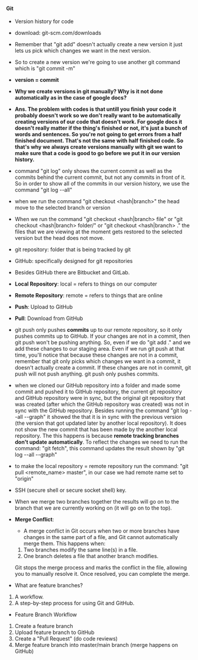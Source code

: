 #### Git
- Version history for code
- download: git-scm.com/downloads
- Remember that "git add" doesn't actually create a new version it just lets us pick which changes we want in the next version.
- So to create a new version we're going to use another git command which is "git commit -m"
- **version = commit**
- **Why we create versions in git manually? Why is it not done automatically as in the case of google docs?**
- **Ans. The problem with codes is that untill you finish your code it probably doesn't work so we don't really want to be automatically creating versions of our code that doesn't work. For google docs it doesn't really matter if the thing's finished or not, it's just a bunch of words and sentences. So you're not going to get errors from a half finished document. That's not the same with half finished code. So that's why we always create versions manually with git we want to make sure that a code is good to go before we put it in our version history.**

- command "git log" only shows the current commit as well as the commits behind the current commit, but not any commits in front of it. So in order to show all of the commits in our version history, we use the command "git log --all"
- when we run the command "git checkout <hash|branch>" the head move to the selected branch or version
- When we run the command "git checkout <hash|branch> file" or "git checkout <hash|branch> folder/" or "git checkout <hash|branch> ." the files that we are viewing at the moment gets restored to the selected version but the head does not move.

- git repository: folder that is being tracked by git
- GitHub: specifically designed for git repositories
- Besides GitHub there are Bitbucket and GitLab.

- **Local Repository**: local = refers to things on our computer
- **Remote Repository**: remote = refers to things that are online
- **Push**: Upload to GitHub
- **Pull**: Download from GitHub
- git push only pushes **commits** up to our remote repository, so it only pushes commits up to GitHub. If your changes are not in a commit, then git push won't be pushing anything. So, even if we do "git add ."  and we add these changes to our staging area. Even if we run git push at that time, you'll notice that because these changes are not in a commit, remember that git only picks which  changes we want in a commit, it doesn't actually create a commit. If these changes are not in commit, git push will not push anything. git push only pushes commits.

- when we cloned our GitHub repository into a folder and made some commit and pushed it to GitHub repository, the current git repository and GitHub repository were in sync, but the original git repository that was created (after which the GitHub repository was created) was not in sync with the GitHub repository. Besides running the command "git log --all --graph" it showed the that it is in sync with the previous version (the version that got updated later by another local repository). It does not show the new commit that has been made by the another local repository. The this happens is because **remote tracking branches don't update automatically**. To reflect the changes we need to run the command: "git fetch", this command updates the result shown by "git log --all --graph"

- to make the local repository = remote repository run the command: "git pull <remote_name> master", in our case we had remote name set to "origin"

- SSH (secure shell or secure socket shell) key.

- When we merge two branches together the results will go on to the branch that we are currently working on (it will go on to the top).

- **Merge Conflict**:
	- A merge conflict in Git occurs when two or more branches have changes in 	the same part of a file, and Git cannot automatically merge them. This 	happens when:

	1. Two branches modify the same line(s) in a file.
	2. One branch deletes a file that another branch modifies.

	Git stops the merge process and marks the conflict in the file, allowing 	you to manually resolve it. Once resolved, you can complete the merge.

- What are feature branches?
1. A workflow.
2. A step-by-step process for using Git and GitHub.

- Feature Branch Workflow
1. Create a feature branch
2. Upload feature branch to GitHub
3. Create a "Pull Request" (do code reviews)
4. Merge feature branch into master/main branch (merge happens on GitHub)
